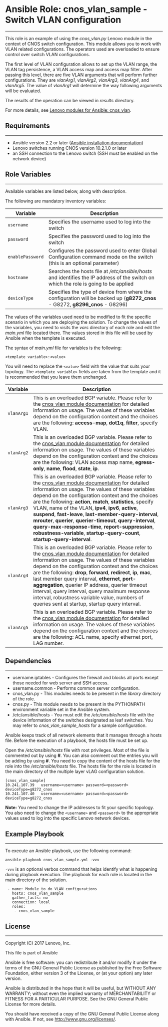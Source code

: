 # Ansible Role: cnos_vlan_sample - Switch VLAN configuration
---
<add role description below>

This role is an example of using the *cnos_vlan.py* Lenovo module in the context of CNOS switch configuration. This module allows you to work with VLAN related configurations. The operators used are overloaded to ensure control over switch VLAN configurations.

The first level of VLAN configuration allows to set up the VLAN range, the VLAN tag persistence, a VLAN access map and access map filter. After passing this level, there are five VLAN arguments that will perform further configurations. They are *vlanArg1*, *vlanArg2*, *vlanArg3*, *vlanArg4*, and *vlanArg5*. The value of *vlanArg1* will determine the way following arguments will be evaluated.

The results of the operation can be viewed in *results* directory.

For more details, see [Lenovo modules for Ansible: cnos_vlan](http://systemx.lenovofiles.com/help/index.jsp?topic=%2Fcom.lenovo.switchmgt.ansible.doc%2Fcnos_vlan.html&cp=0_3_1_0_4_14).


## Requirements
---
<add role requirements information below>

- Ansible version 2.2 or later ([Ansible installation documentation](http://docs.ansible.com/ansible/intro_installation.html))
- Lenovo switches running CNOS version 10.2.1.0 or later
- an SSH connection to the Lenovo switch (SSH must be enabled on the network device)


## Role Variables
---
<add role variables information below>

Available variables are listed below, along with description.

The following are mandatory inventory variables:

Variable | Description
--- | ---
`username` | Specifies the username used to log into the switch
`password` | Specifies the password used to log into the switch
`enablePassword` | Configures the password used to enter Global Configuration command mode on the switch (this is an optional parameter)
`hostname` | Searches the hosts file at */etc/ansible/hosts* and identifies the IP address of the switch on which the role is going to be applied
`deviceType` | Specifies the type of device from where the configuration will be backed up (**g8272_cnos** - G8272, **g8296_cnos** - G8296)

The values of the variables used need to be modified to fit the specific scenario in which you are deploying the solution. To change the values of the variables, you need to visits the *vars* directory of each role and edit the *main.yml* file located there. The values stored in this file will be used by Ansible when the template is executed.

The syntax of *main.yml* file for variables is the following:

```
<template variable>:<value>
```

You will need to replace the `<value>` field with the value that suits your topology. The `<template variable>` fields are taken from the template and it is recommended that you leave them unchanged.

Variable | Description
--- | ---
`vlanArg1` | This is an overloaded BGP variable. Please refer to the [cnos_vlan module documentation](http://ralfss28.labs.lenovo.com:5555/help/topic/com.lenovo.switchmgt.ansible.doc/cnos_vlan.html?cp=0_3_1_0_2_16) for detailed information on usage. The values of these variables depend on the configuration context and the choices are the following: **access-map**, **dot1q**, **filter**, specify VLAN.
`vlanArg2` | This is an overloaded BGP variable. Please refer to the [cnos_vlan module documentation](http://ralfss28.labs.lenovo.com:5555/help/topic/com.lenovo.switchmgt.ansible.doc/cnos_vlan.html?cp=0_3_1_0_2_16) for detailed information on usage. The values of these variables depend on the configuration context and the choices are the following: VLAN access map name, **egress-only**, **name**, **flood**, **state**, **ip**.
`vlanArg3` | This is an overloaded BGP variable. Please refer to the [cnos_vlan module documentation](http://ralfss28.labs.lenovo.com:5555/help/topic/com.lenovo.switchmgt.ansible.doc/cnos_vlan.html?cp=0_3_1_0_2_16) for detailed information on usage. The values of these variables depend on the configuration context and the choices are the following: **action**, **match**, **statistics**, specify VLAN, name of the VLAN, **ipv4**, **ipv6**, **active**, **suspend**, **fast-leave**, **last-member-query-interval**, **mrouter**, **querier**, **querier-timeout**, **query-interval**, **query-max-response-time**, **report-suppression**, **robustness-variable**, **startup-query-count**, **startup-query-interval**.
`vlanArg4` | This is an overloaded BGP variable. Please refer to the [cnos_vlan module documentation](http://ralfss28.labs.lenovo.com:5555/help/topic/com.lenovo.switchmgt.ansible.doc/cnos_vlan.html?cp=0_3_1_0_2_16) for detailed information on usage. The values of these variables depend on the configuration context and the choices are the following: **drop**, **forward**, **redirect**, **ip**, **mac**, last member query interval, **ethernet**, **port-aggregation**, querier IP address, querier timeout interval, query interval, query maximum response interval, robustness variable value, numbers of queries sent at startup, startup query interval.
`vlanArg5` | This is an overloaded BGP variable. Please refer to the [cnos_vlan module documentation](http://ralfss28.labs.lenovo.com:5555/help/topic/com.lenovo.switchmgt.ansible.doc/cnos_vlan.html?cp=0_3_1_0_2_16) for detailed information on usage. The values of these variables depend on the configuration context and the choices are the following: ACL name, specify ethernet port, LAG number.


## Dependencies
---
<add dependencies information below>

- username.iptables - Configures the firewall and blocks all ports except those needed for web server and SSH access.
- username.common - Performs common server configuration.
- cnos_vlan.py - This modules needs to be present in the *library* directory of the role.
- cnos.py - This module needs to be present in the PYTHONPATH environment variable set in the Ansible system.
- /etc/ansible/hosts - You must edit the */etc/ansible/hosts* file with the device information of the switches designated as leaf switches. You may refer to *cnos_vlan_sample_hosts* for a sample configuration.

Ansible keeps track of all network elements that it manages through a hosts file. Before the execution of a playbook, the hosts file must be set up.

Open the */etc/ansible/hosts* file with root privileges. Most of the file is commented out by using **#**. You can also comment out the entries you will be adding by using **#**. You need to copy the content of the hosts file for the role into the */etc/ansible/hosts* file. The hosts file for the role is located in the main directory of the multiple layer vLAG configuration solution.

```
[cnos_vlan_sample]
10.241.107.39   username=<username> password=<password> deviceType=g8272_cnos
10.241.107.40   username=<username> password=<password> deviceType=g8272_cnos 
```
    
**Note:** You need to change the IP addresses to fit your specific topology. You also need to change the `<username>` and `<password>` to the appropriate values used to log into the specific Lenovo network devices.


## Example Playbook
---
<add playbook samples below>

To execute an Ansible playbook, use the following command:

```
ansible-playbook cnos_vlan_sample.yml -vvv
```

`-vvv` is an optional verbos command that helps identify what is happening during playbook execution. The playbook for each role is located in the main directory of the solution.

```
 - name: Module to do VLAN configurations
   hosts: cnos_vlan_sample
   gather_facts: no
   connection: local
   roles:
    - cnos_vlan_sample
```


## License
---
<add license information below>
Copyright (C) 2017 Lenovo, Inc.

This file is part of Ansible

Ansible is free software: you can redistribute it and/or modify it under the terms of the GNU General Public License as published by the Free Software Foundation, either version 3 of the License, or (at your option) any later version.

Ansible is distributed in the hope that it will be useful, but WITHOUT ANY WARRANTY; without even the implied warranty of MERCHANTABILITY or FITNESS FOR A PARTICULAR PURPOSE.  See the GNU General Public License for more details.

You should have received a copy of the GNU General Public License along with Ansible.  If not, see <http://www.gnu.org/licenses/>.